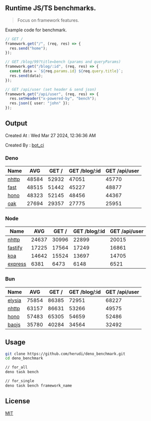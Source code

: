 ## Runtime JS/TS benchmarks.

> Focus on framework features.

Example code for benchmark.
```ts
// GET /
framework.get("/", (req, res) => {
  res.send("home");
});

// GET /blog/99?title=bench (params and queryParams)
framework.get("/blog/:id", (req, res) => {
  const data = `${req.params.id} ${req.query.title}`;
  res.send(data);
});

// GET /api/user (set header & send json)
framework.get("/api/user", (req, res) => {
  res.setHeader("x-powered-by", "bench");
  res.json({ user: "john" });
});
```

## Output
Created At : Wed Mar 27 2024, 12:36:36 AM

Created By : [bot_ci](https://github.com/herudi/deno_benchmarks/commits?author=github-actions%5Bbot%5D)


### Deno
|Name|AVG|GET /|GET /blog/:id|GET /api/user|
|----|----|----|----|----|
|[nhttp](https://github.com/nhttp/nhttp)|48584|52932|47051|45770|
|[fast](https://github.com/danteissaias/fast)|48515|51442|45227|48877|
|[hono](https://github.com/honojs/hono)|48323|52145|48456|44367|
|[oak](https://github.com/oakserver/oak)|27694|29357|27775|25951|
  


### Node
|Name|AVG|GET /|GET /blog/:id|GET /api/user|
|----|----|----|----|----|
|[nhttp](https://github.com/nhttp/nhttp)|24637|30996|22899|20015|
|[fastify](https://github.com/fastify/fastify)|17225|17564|17249|16861|
|[koa](https://github.com/koajs/koa)|14642|15524|13697|14705|
|[express](https://github.com/expressjs/express)|6381|6473|6148|6521|
  


### Bun
|Name|AVG|GET /|GET /blog/:id|GET /api/user|
|----|----|----|----|----|
|[elysia](https://github.com/elysiajs/elysia)|75854|86385|72951|68227|
|[nhttp](https://github.com/nhttp/nhttp)|63157|86631|53266|49575|
|[hono](https://github.com/honojs/hono)|57483|65305|54659|52486|
|[baojs](https://github.com/mattreid1/baojs)|35780|40284|34564|32492|
  



## Usage

```bash
git clone https://github.com/herudi/deno_benchmark.git
cd deno_benchmark

// for_all
deno task bench

// for_single
deno task bench framework_name
```

## License

[MIT](LICENSE)

